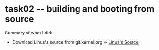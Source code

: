 task02 -- building and booting from source
======

Summary of what I did:
- Download Linus's source from git.kernel.org => [Linus's Source](https://git.kernel.org/pub/scm/linux/kernel/git/torvalds/linux.git/)
